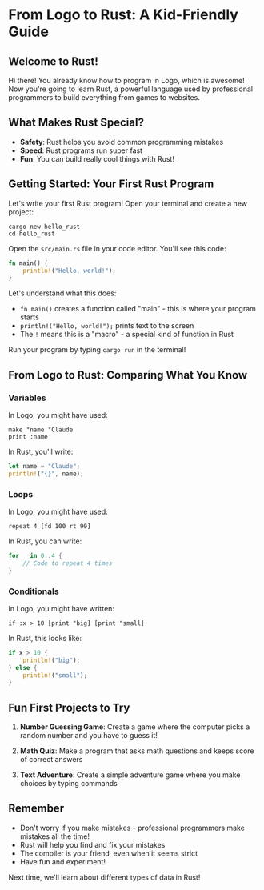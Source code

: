 # From Logo to Rust: A Kid-Friendly Guide

## Welcome to Rust!

Hi there! You already know how to program in Logo, which is awesome! Now you're going to learn Rust, a powerful language used by professional programmers to build everything from games to websites.

## What Makes Rust Special?
- **Safety**: Rust helps you avoid common programming mistakes
- **Speed**: Rust programs run super fast
- **Fun**: You can build really cool things with Rust!

## Getting Started: Your First Rust Program

Let's write your first Rust program! Open your terminal and create a new project:

```
cargo new hello_rust
cd hello_rust
```

Open the `src/main.rs` file in your code editor. You'll see this code:

```rust
fn main() {
    println!("Hello, world!");
}
```

Let's understand what this does:
- `fn main()` creates a function called "main" - this is where your program starts
- `println!("Hello, world!");` prints text to the screen
- The `!` means this is a "macro" - a special kind of function in Rust

Run your program by typing `cargo run` in the terminal!

## From Logo to Rust: Comparing What You Know

### Variables

In Logo, you might have used:
```
make "name "Claude
print :name
```

In Rust, you'll write:
```rust
let name = "Claude";
println!("{}", name);
```

### Loops

In Logo, you might have used:
```
repeat 4 [fd 100 rt 90]
```

In Rust, you can write:
```rust
for _ in 0..4 {
    // Code to repeat 4 times
}
```

### Conditionals

In Logo, you might have written:
```
if :x > 10 [print "big] [print "small]
```

In Rust, this looks like:
```rust
if x > 10 {
    println!("big");
} else {
    println!("small");
}
```

## Fun First Projects to Try

1. **Number Guessing Game**: Create a game where the computer picks a random number and you have to guess it!

2. **Math Quiz**: Make a program that asks math questions and keeps score of correct answers

3. **Text Adventure**: Create a simple adventure game where you make choices by typing commands

## Remember

- Don't worry if you make mistakes - professional programmers make mistakes all the time!
- Rust will help you find and fix your mistakes
- The compiler is your friend, even when it seems strict
- Have fun and experiment!

Next time, we'll learn about different types of data in Rust!